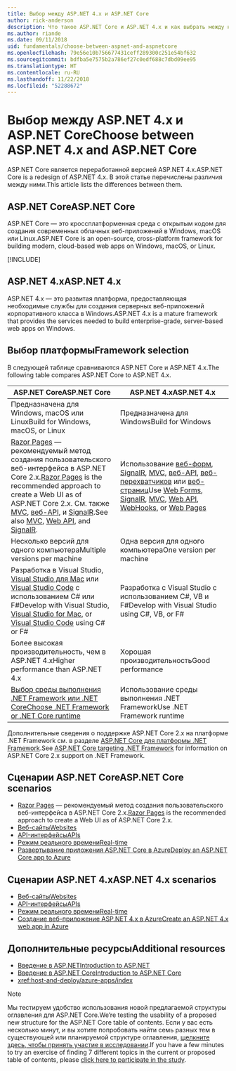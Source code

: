 ```yaml
---
title: Выбор между ASP.NET 4.x и ASP.NET Core
author: rick-anderson
description: Что такое ASP.NET Core и ASP.NET 4.x и как выбрать между ними.
ms.author: riande
ms.date: 09/11/2018
uid: fundamentals/choose-between-aspnet-and-aspnetcore
ms.openlocfilehash: 79e56e10b756677431ceff289300c251e54bf632
ms.sourcegitcommit: bdfba5e7575b2a786ef27c0edf688c7dbd09ee95
ms.translationtype: HT
ms.contentlocale: ru-RU
ms.lasthandoff: 11/22/2018
ms.locfileid: "52288672"
---
```

# <a name="choose-between-aspnet-4x-and-aspnet-core"></a><span data-ttu-id="bf468-103">Выбор между ASP.NET 4.x и ASP.NET Core</span><span class="sxs-lookup"><span data-stu-id="bf468-103">Choose between ASP.NET 4.x and ASP.NET Core</span></span>

<span data-ttu-id="bf468-104">ASP.NET Core является переработанной версией ASP.NET 4.x.</span><span class="sxs-lookup"><span data-stu-id="bf468-104">ASP.NET Core is a redesign of ASP.NET 4.x.</span></span> <span data-ttu-id="bf468-105">В этой статье перечислены различия между ними.</span><span class="sxs-lookup"><span data-stu-id="bf468-105">This article lists the differences between them.</span></span>

## <a name="aspnet-core"></a><span data-ttu-id="bf468-106">ASP.NET Core</span><span class="sxs-lookup"><span data-stu-id="bf468-106">ASP.NET Core</span></span>

<span data-ttu-id="bf468-107">ASP.NET Core — это кроссплатформенная среда с открытым кодом для создания современных облачных веб-приложений в Windows, macOS или Linux.</span><span class="sxs-lookup"><span data-stu-id="bf468-107">ASP.NET Core is an open-source, cross-platform framework for building modern, cloud-based web apps on Windows, macOS, or Linux.</span></span>

[!INCLUDE[](~/includes/benefits.md)]

## <a name="aspnet-4x"></a><span data-ttu-id="bf468-108">ASP.NET 4.x</span><span class="sxs-lookup"><span data-stu-id="bf468-108">ASP.NET 4.x</span></span>

<span data-ttu-id="bf468-109">ASP.NET 4.x — это развитая платформа, предоставляющая необходимые службы для создания серверных веб-приложений корпоративного класса в Windows.</span><span class="sxs-lookup"><span data-stu-id="bf468-109">ASP.NET 4.x is a mature framework that provides the services needed to build enterprise-grade, server-based web apps on Windows.</span></span>

## <a name="framework-selection"></a><span data-ttu-id="bf468-110">Выбор платформы</span><span class="sxs-lookup"><span data-stu-id="bf468-110">Framework selection</span></span>

<span data-ttu-id="bf468-111">В следующей таблице сравниваются ASP.NET Core и ASP.NET 4.x.</span><span class="sxs-lookup"><span data-stu-id="bf468-111">The following table compares ASP.NET Core to ASP.NET 4.x.</span></span>

| <span data-ttu-id="bf468-112">ASP.NET Core</span><span class="sxs-lookup"><span data-stu-id="bf468-112">ASP.NET Core</span></span> | <span data-ttu-id="bf468-113">ASP.NET 4.x</span><span class="sxs-lookup"><span data-stu-id="bf468-113">ASP.NET 4.x</span></span> |
|---|---|
|<span data-ttu-id="bf468-114">Предназначена для Windows, macOS или Linux</span><span class="sxs-lookup"><span data-stu-id="bf468-114">Build for Windows, macOS, or Linux</span></span>|<span data-ttu-id="bf468-115">Предназначена для Windows</span><span class="sxs-lookup"><span data-stu-id="bf468-115">Build for Windows</span></span>|
|<span data-ttu-id="bf468-116">[Razor Pages](xref:razor-pages/index) — рекомендуемый метод создания пользовательского веб-интерфейса в ASP.NET Core 2.x.</span><span class="sxs-lookup"><span data-stu-id="bf468-116">[Razor Pages](xref:razor-pages/index) is the recommended approach to create a Web UI as of ASP.NET Core 2.x.</span></span> <span data-ttu-id="bf468-117">См. также [MVC](xref:mvc/overview), [веб-API](xref:tutorials/first-web-api), и [SignalR](xref:signalr/introduction).</span><span class="sxs-lookup"><span data-stu-id="bf468-117">See also [MVC](xref:mvc/overview), [Web API](xref:tutorials/first-web-api), and [SignalR](xref:signalr/introduction).</span></span>|<span data-ttu-id="bf468-118">Использование [веб-форм](/aspnet/web-forms), [SignalR](/aspnet/signalr), [MVC](/aspnet/mvc), [веб-API](/aspnet/web-api/), [веб-перехватчиков](/aspnet/webhooks/) или [веб-страниц](/aspnet/web-pages)</span><span class="sxs-lookup"><span data-stu-id="bf468-118">Use [Web Forms](/aspnet/web-forms), [SignalR](/aspnet/signalr), [MVC](/aspnet/mvc), [Web API](/aspnet/web-api/), [WebHooks](/aspnet/webhooks/), or [Web Pages](/aspnet/web-pages)</span></span>|
|<span data-ttu-id="bf468-119">Несколько версий для одного компьютера</span><span class="sxs-lookup"><span data-stu-id="bf468-119">Multiple versions per machine</span></span>|<span data-ttu-id="bf468-120">Одна версия для одного компьютера</span><span class="sxs-lookup"><span data-stu-id="bf468-120">One version per machine</span></span>|
|<span data-ttu-id="bf468-121">Разработка в Visual Studio, [Visual Studio для Mac](https://www.visualstudio.com/vs/visual-studio-mac/) или [Visual Studio Code](https://code.visualstudio.com/) с использованием C# или F#</span><span class="sxs-lookup"><span data-stu-id="bf468-121">Develop with Visual Studio, [Visual Studio for Mac](https://www.visualstudio.com/vs/visual-studio-mac/), or [Visual Studio Code](https://code.visualstudio.com/) using C# or F#</span></span>|<span data-ttu-id="bf468-122">Разработка с Visual Studio с использованием C#, VB и F#</span><span class="sxs-lookup"><span data-stu-id="bf468-122">Develop with Visual Studio using C#, VB, or F#</span></span>|
|<span data-ttu-id="bf468-123">Более высокая производительность, чем в ASP.NET 4.x</span><span class="sxs-lookup"><span data-stu-id="bf468-123">Higher performance than ASP.NET 4.x</span></span>|<span data-ttu-id="bf468-124">Хорошая производительность</span><span class="sxs-lookup"><span data-stu-id="bf468-124">Good performance</span></span>|
|[<span data-ttu-id="bf468-125">Выбор среды выполнения .NET Framework или .NET Core</span><span class="sxs-lookup"><span data-stu-id="bf468-125">Choose .NET Framework or .NET Core runtime</span></span>](/dotnet/articles/standard/choosing-core-framework-server)|<span data-ttu-id="bf468-126">Использование среды выполнения .NET Framework</span><span class="sxs-lookup"><span data-stu-id="bf468-126">Use .NET Framework runtime</span></span>|

<span data-ttu-id="bf468-127">Дополнительные сведения о поддержке ASP.NET Core 2.x на платформе .NET Framework см. в разделе [ASP.NET Core для платформы .NET Framework](xref:index#target-framework).</span><span class="sxs-lookup"><span data-stu-id="bf468-127">See [ASP.NET Core targeting .NET Framework](xref:index#target-framework) for information on ASP.NET Core 2.x support on .NET Framework.</span></span>

## <a name="aspnet-core-scenarios"></a><span data-ttu-id="bf468-128">Сценарии ASP.NET Core</span><span class="sxs-lookup"><span data-stu-id="bf468-128">ASP.NET Core scenarios</span></span>

* <span data-ttu-id="bf468-129">[Razor Pages](xref:razor-pages/index) — рекомендуемый метод создания пользовательского веб-интерфейса в ASP.NET Core 2.x.</span><span class="sxs-lookup"><span data-stu-id="bf468-129">[Razor Pages](xref:razor-pages/index) is the recommended approach to create a Web UI as of ASP.NET Core 2.x.</span></span>
* [<span data-ttu-id="bf468-130">Веб-сайты</span><span class="sxs-lookup"><span data-stu-id="bf468-130">Websites</span></span>](xref:tutorials/first-mvc-app/index)
* [<span data-ttu-id="bf468-131">API-интерфейсы</span><span class="sxs-lookup"><span data-stu-id="bf468-131">APIs</span></span>](xref:tutorials/first-web-api)
* [<span data-ttu-id="bf468-132">Режим реального времени</span><span class="sxs-lookup"><span data-stu-id="bf468-132">Real-time</span></span>](xref:signalr/index)
* [<span data-ttu-id="bf468-133">Развертывание приложения ASP.NET Core в Azure</span><span class="sxs-lookup"><span data-stu-id="bf468-133">Deploy an ASP.NET Core app to Azure</span></span>](/azure/app-service/app-service-web-get-started-dotnet)

## <a name="aspnet-4x-scenarios"></a><span data-ttu-id="bf468-134">Сценарии ASP.NET 4.x</span><span class="sxs-lookup"><span data-stu-id="bf468-134">ASP.NET 4.x scenarios</span></span>

* [<span data-ttu-id="bf468-135">Веб-сайты</span><span class="sxs-lookup"><span data-stu-id="bf468-135">Websites</span></span>](/aspnet/mvc)
* [<span data-ttu-id="bf468-136">API-интерфейсы</span><span class="sxs-lookup"><span data-stu-id="bf468-136">APIs</span></span>](/aspnet/web-api)
* [<span data-ttu-id="bf468-137">Режим реального времени</span><span class="sxs-lookup"><span data-stu-id="bf468-137">Real-time</span></span>](/aspnet/signalr)
* [<span data-ttu-id="bf468-138">Создание веб-приложение ASP.NET 4.x в Azure</span><span class="sxs-lookup"><span data-stu-id="bf468-138">Create an ASP.NET 4.x web app in Azure</span></span>](/azure/app-service/app-service-web-get-started-dotnet-framework)

## <a name="additional-resources"></a><span data-ttu-id="bf468-139">Дополнительные ресурсы</span><span class="sxs-lookup"><span data-stu-id="bf468-139">Additional resources</span></span>

* [<span data-ttu-id="bf468-140">Введение в ASP.NET</span><span class="sxs-lookup"><span data-stu-id="bf468-140">Introduction to ASP.NET</span></span>](/aspnet/overview)
* [<span data-ttu-id="bf468-141">Введение в ASP.NET Core</span><span class="sxs-lookup"><span data-stu-id="bf468-141">Introduction to ASP.NET Core</span></span>](xref:index)
* <xref:host-and-deploy/azure-apps/index>

> [!NOTE]
> <span data-ttu-id="bf468-142">Мы тестируем удобство использования новой предлагаемой структуры оглавления для ASP.NET Core.</span><span class="sxs-lookup"><span data-stu-id="bf468-142">We’re testing the usability of a proposed new structure for the ASP.NET Core table of contents.</span></span>  <span data-ttu-id="bf468-143">Если у вас есть несколько минут, и вы хотите попробовать найти семь разных тем в существующей или планируемой структуре оглавления, [щелкните здесь, чтобы принять участие в исследовании](https://dpk4xbh5.optimalworkshop.com/treejack/aa11wn82).</span><span class="sxs-lookup"><span data-stu-id="bf468-143">If you have a few minutes to try an exercise of finding 7 different topics in the current or proposed table of contents, please [click here to participate in the study](https://dpk4xbh5.optimalworkshop.com/treejack/aa11wn82).</span></span>